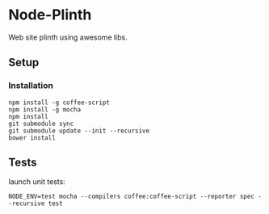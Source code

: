 # Node-Plinth

Web site plinth using awesome libs.

## Setup

### Installation

```
npm install -g coffee-script
npm install -g mocha
npm install
git submodule sync
git submodule update --init --recursive
bower install
```

## Tests

launch unit tests:
```
NODE_ENV=test mocha --compilers coffee:coffee-script --reporter spec --recursive test
```
